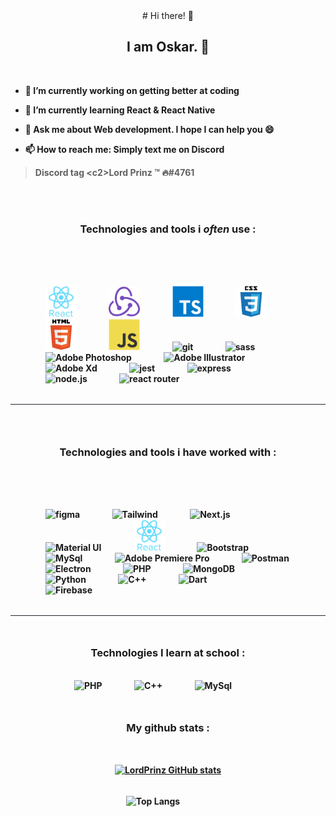 
<div align="center"> # Hi there! 👋
<h2>I am <b>Oskar. 🤠<b></h2>
<br/>

</div>


- 🔭 I’m currently working on <b>getting better at coding</b>

- 🌱 I’m currently learning <b>React & React Native</b>

- 💬 Ask me about <b>Web development. I hope I can help you 😄 </b>

- 📫 How to reach me: <b>Simply text me on Discord</b>

  

> Discord tag <b>\<c2>Lord Prinz ™ 🔥#4761</b>

  

<br/>

  
<br/>
<h3 align="center">Technologies and tools i <i><b>often</b></i> use : </h3>

  <br/>

<div  style="padding:3rem 3.5rem; border-bottom: 1px solid #21262d;padding-bottom:2rem;">

  

<a  href="https://reactjs.org/"  target="_blank"  style="margin-right:3rem; margin-top:3rem; text-decoration:none;">
<img  src="https://raw.githubusercontent.com/devicons/devicon/master/icons/react/react-original-wordmark.svg"  alt="react"  width="50"  height="50"  />
</a>
<a  href="https://redux.js.org"  target="_blank"  style="margin-right:3rem; margin-top:3rem; text-decoration:none;">
<img  src="https://raw.githubusercontent.com/devicons/devicon/master/icons/redux/redux-original.svg"  alt="redux"  width="50"  height="50"  />
</a>
<a  href="https://www.typescriptlang.org/"  target="_blank"  style="margin-right:3rem; margin-top:3rem; text-decoration:none;">
<img  src="https://raw.githubusercontent.com/devicons/devicon/master/icons/typescript/typescript-original.svg"  alt="typescript"  width="50"  height="50"  />
</a> 
<a  href="https://www.w3schools.com/css/"  target="_blank"  style="margin-right:3rem; text-decoration:none; margin-top:3rem;">
<img  src="https://raw.githubusercontent.com/devicons/devicon/master/icons/css3/css3-original-wordmark.svg"  alt="css3"  width="50"  height="50"  />
</a>
<a  href="https://www.w3.org/html/"  target="_blank"  style="margin-right:3rem; text-decoration:none; margin-top:3rem;">
<img  src="https://raw.githubusercontent.com/devicons/devicon/master/icons/html5/html5-original-wordmark.svg"  alt="html5"  width="50"  height="50"  />
</a>
<a  href="https://developer.mozilla.org/en-US/docs/Web/JavaScript"  target="_blank"  style="margin-right:3rem; text-decoration:none; margin-top:3rem;">
<img  src="https://raw.githubusercontent.com/devicons/devicon/master/icons/javascript/javascript-original.svg"  alt="javascript"  width="50"  height="50"  />
</a>
<a  href="https://git-scm.com/"  target="_blank"  style="margin-right:3rem; text-decoration:none;">
<img  src="https://www.vectorlogo.zone/logos/git-scm/git-scm-icon.svg"  alt="git"  width="50"  height="50"  />
</a>
<a  href="https://sass-lang.com/"  target="_blank"  style="margin-right:3rem; text-decoration:none;">
<img  src="https://upload.wikimedia.org/wikipedia/commons/thumb/9/96/Sass_Logo_Color.svg/1280px-Sass_Logo_Color.svg.png"  alt="sass"  width="50"  height="50"  />
</a>
<a  href="https://www.adobe.com/pl/products/photoshop.html"  target="_blank"  style="margin-right:3rem; text-decoration:none;">
<img  src="https://upload.wikimedia.org/wikipedia/commons/thumb/a/af/Adobe_Photoshop_CC_icon.svg/1051px-Adobe_Photoshop_CC_icon.svg.png"  alt="Adobe Photoshop"  width="50"  height="50"  />
</a>
<a  href="https://www.adobe.com/pl/products/illustrator.html"  target="_blank"  style="margin-right:3rem; text-decoration:none;">
<img  src="https://upload.wikimedia.org/wikipedia/commons/thumb/f/fb/Adobe_Illustrator_CC_icon.svg/2101px-Adobe_Illustrator_CC_icon.svg.png"  alt="Adobe Illustrator"  width="50"  height="50"  />
</a>
<a  href="https://www.adobe.com/pl/products/xd.html"  target="_blank"  style="margin-right:3rem; text-decoration:none;">
<img  src="https://upload.wikimedia.org/wikipedia/commons/thumb/c/c2/Adobe_XD_CC_icon.svg/2101px-Adobe_XD_CC_icon.svg.png"  alt="Adobe Xd"  width="50"  height="50"  />
</a>
<a  href="https://expressjs.com/"  target="_blank"  style="margin-right:3rem; margin-top:3rem; text-decoration:none;">
<img  src="https://symbols-electrical.getvecta.com/stencil_85/20_jest-icon.a8fdca0c23.png"  alt="jest"  width="50"  height="50"  />
</a>
<a  href="https://expressjs.com/"  target="_blank"  style="margin-right:3rem; margin-top:3rem; text-decoration:none;">
<img  src="https://svgur.com/i/931.svg"  alt="express"  width="50"  height="50"  />
</a> 
<a  href="https://nodejs.org/en/"  target="_blank"  style="margin-right:3rem; text-decoration:none;">
<img  src="https://seeklogo.com/images/N/nodejs-logo-FBE122E377-seeklogo.com.png"  alt="node.js"  width="50"  height="50"  />
</a>
<a  href="https://reactrouter.com/"  target="_blank"  style="margin-right:3rem; margin-top:3rem; text-decoration:none;">
<img  src="https://iconape.com/wp-content/png_logo_vector/react-router.png"  alt="react router"  width="50"  height="50"  />
</a>
</div>

  <br/>
<br/>
<h3 align="center"  style="margin-top:2rem;">Technologies and tools i <b>have worked</b> with : </h3>

  <br/>

<div  style="padding:3rem 3.5rem; border-bottom: 1px solid #21262d;padding-bottom:2rem;">
<a  href="https://www.figma.com/"  target="_blank"  style="margin-right:3rem; margin-top:3rem; text-decoration:none;">
<img  src="https://www.vectorlogo.zone/logos/figma/figma-icon.svg"  alt="figma"  width="50"  height="50"  />
</a>
<a  href="https://tailwindcss.com/"  target="_blank"  style="margin-right:3rem; text-decoration:none;">
<img  src="https://github.com/tailwindlabs.png"  alt="Tailwind"  width="50"  height="50"  />
</a>
<a  href="https://nextjs.org/"  target="_blank"  style="margin-right:3rem; margin-top:3rem; text-decoration:none;">
<img  src="https://upload.wikimedia.org/wikipedia/commons/thumb/8/8e/Nextjs-logo.svg/800px-Nextjs-logo.svg.png"  alt="Next.js"  width="80"  height="50"  />
</a>
<a  href="https://material-ui.com/"  target="_blank"  style="margin-right:3rem; margin-top:3rem; text-decoration:none;">
<img  src="https://material-ui.com/static/logo.png"  alt="Material UI"  width="50"  height="50"  />
</a>
<a  href="https://reactnative.dev/"  target="_blank"  style="margin-right:3rem; margin-top:3rem; text-decoration:none;">
<img  src="https://raw.githubusercontent.com/devicons/devicon/master/icons/react/react-original-wordmark.svg"  alt="React Native"  width="50"  height="50"  />
</a>
<a  href="
https://getbootstrap.com/"  target="_blank"  style="margin-right:3rem; margin-top:3rem; text-decoration:none;">
<img  src="https://upload.wikimedia.org/wikipedia/commons/thumb/b/b2/Bootstrap_logo.svg/2560px-Bootstrap_logo.svg.png"  alt="Bootstrap"  width="50"  height="50"  />
</a>
<a  href="https://www.mysql.com/"  target="_blank"  style="margin-right:3rem; margin-top:3rem; text-decoration:none;">
<img  src="https://download.logo.wine/logo/MySQL/MySQL-Logo.wine.png"  alt="MySql"  width="80"  height="50"  />
</a>
<a  href="https://www.adobe.com/pl/products/premiere.html"  target="_blank"  style="margin-right:3rem; margin-top:3rem; text-decoration:none;">
<img  src="https://upload.wikimedia.org/wikipedia/commons/thumb/f/f2/Adobe_Premiere_Pro_Logo.svg/512px-Adobe_Premiere_Pro_Logo.svg.png"  alt="Adobe Premiere Pro"  width="50"  height="50"  />
</a>
<a  href="https://www.postman.com/"  target="_blank"  style="margin-right:3rem; margin-top:3rem; text-decoration:none;">
<img  src="https://res.cloudinary.com/postman/image/upload/t_team_logo/v1/team/2893aede23f01bfcbd2319326bc96a6ed0524eba759745ed6d73405a3a8b67a8"  alt="Postman"  width="50"  height="50"  />
</a>
<a  href="https://www.electronjs.org/"  target="_blank"  style="margin-right:3rem; margin-top:3rem; text-decoration:none;">
<img  src="https://upload.wikimedia.org/wikipedia/commons/thumb/9/91/Electron_Software_Framework_Logo.svg/1024px-Electron_Software_Framework_Logo.svg.png"  alt="Electron"  width="50"  height="50"  />
</a>
<a  href="https://www.php.net/"  target="_blank"  style="margin-right:3rem; margin-top:3rem; text-decoration:none;">
<img  src="https://upload.wikimedia.org/wikipedia/commons/thumb/3/31/Webysther_20160423_-_Elephpant.svg/200px-Webysther_20160423_-_Elephpant.svg.png"  alt="PHP"  width="80"  height="50"  />
</a>
<a  href="https://www.mongodb.com/"  target="_blank"  style="margin-right:3rem; margin-top:3rem; text-decoration:none;">
<img  src="https://www.svgrepo.com/show/331488/mongodb.svg"  alt="MongoDB"  width="50"  height="50"  />
</a>
<a  href="https://www.python.org/"  target="_blank"  style="margin-right:3rem; margin-top:3rem; text-decoration:none;">
<img  src="https://upload.wikimedia.org/wikipedia/commons/thumb/c/c3/Python-logo-notext.svg/2048px-Python-logo-notext.svg.png"  alt="Python"  width="50"  height="50"  />
</a>
<a  href="https://isocpp.org/"  target="_blank"  style="margin-right:3rem; margin-top:3rem; text-decoration:none;">
<img  src="https://upload.wikimedia.org/wikipedia/commons/thumb/1/18/ISO_C%2B%2B_Logo.svg/213px-ISO_C%2B%2B_Logo.svg.png"  alt="C++"  width="50"  height="50"  />
</a>
<a  href="https://dart.dev/"  target="_blank"  style="margin-right:3rem; margin-top:3rem; text-decoration:none;">
<img  src="https://dartpad.dev/pictures/logo_dart.png"  alt="Dart"  width="50"  height="50"  />
</a>
<a  href="https://firebase.google.com/"  target="_blank"  style="margin-right:3rem; margin-top:3rem; text-decoration:none;">
<img  src="https://4.bp.blogspot.com/-rtNRVM3aIvI/XJX_U07Z-II/AAAAAAAAJXY/YpdOo490FTgdKOxM4qDG-2-EzcNFAWkKACK4BGAYYCw/s1600/logo%2Bfirebase%2Bicon.png"  alt="Firebase"  width="50"  height="50"  />
</a>
</div>

  
<br/>
<h3 align="center" style="margin-top:2rem;">Technologies I <b>learn</b> at school : </h3>
<br/>
<div align="center">
<a  href="https://www.php.net/"  target="_blank"  style="margin-right:3rem; margin-top:3rem; text-decoration:none;">
<img  src="https://upload.wikimedia.org/wikipedia/commons/thumb/3/31/Webysther_20160423_-_Elephpant.svg/200px-Webysther_20160423_-_Elephpant.svg.png"  alt="PHP"  width="80"  height="50"  />
</a>
<a  href="https://isocpp.org/"  target="_blank"  style="margin-right:3rem; margin-top:3rem; text-decoration:none;">
<img  src="https://upload.wikimedia.org/wikipedia/commons/thumb/1/18/ISO_C%2B%2B_Logo.svg/213px-ISO_C%2B%2B_Logo.svg.png"  alt="C++"  width="50"  height="50"  />
</a>
<a  href="https://www.mysql.com/"  target="_blank"  style="margin-right:3rem; margin-top:3rem; text-decoration:none;">
<img  src="https://download.logo.wine/logo/MySQL/MySQL-Logo.wine.png"  alt="MySql"  width="80"  height="50"  />
</a>
</div>

  <br/>

<h3 align="center"  style="margin:2rem auto;">My github <b>stats</b> : </h3>
<br/>
<div align="center">

<a href="https://github-readme-stats.vercel.app/api?username=LordPrinz&theme=radical"  target="_blank" >
<img src="https://github-readme-stats.vercel.app/api?username=LordPrinz&theme=radical"  alt="LordPrinz GitHub stats"/>
</a>
<br/>
 <br/>
<a  href="https://github.com/anuraghazra/github-readme-stat"  target="_blank"  style="margin-right:3rem; text-decoration:none;">
<img  src="https://github-readme-stats.vercel.app/api/top-langs/?username=LordPrinz&layout=compact&theme=radical"  alt="Top Langs"  style=" margin-top:1rem;"/>
</a>
</div>
